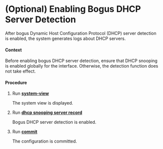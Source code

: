 (Optional) Enabling Bogus DHCP Server Detection
===============================================

After bogus Dynamic Host Configuration Protocol (DHCP)
server detection is enabled, the system generates logs about DHCP
servers.

#### Context

Before enabling bogus DHCP server detection, ensure that
DHCP snooping is enabled globally for the interface. Otherwise, the
detection function does not take effect.


#### Procedure

1. Run [**system-view**](cmdqueryname=system-view)
   
   
   
   The system view is displayed.
2. Run [**dhcp snooping server record**](cmdqueryname=dhcp+snooping+server+record)
   
   
   
   Bogus DHCP server detection is enabled.
3. Run [**commit**](cmdqueryname=commit)
   
   
   
   The configuration is committed.
